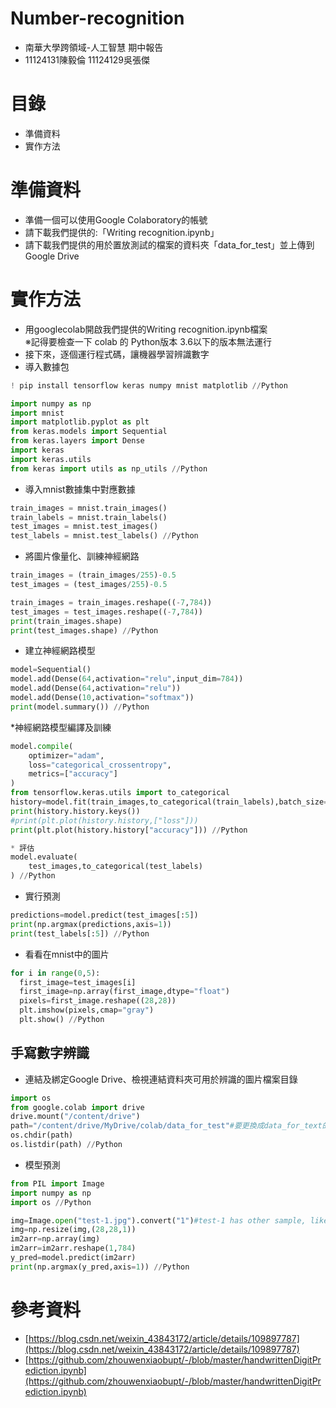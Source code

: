 # Number-recognition
* 南華大學跨領域-人工智慧 期中報告<br>
* 11124131陳毅倫  11124129吳張傑<br>
# 目錄
* 準備資料<br>
* 實作方法<br>
# 準備資料
* 準備一個可以使用Google Colaboratory的帳號
* 請下載我們提供的:「Writing recognition.ipynb」
* 請下載我們提供的用於置放測試的檔案的資料夾「data_for_test」並上傳到Google Drive
# 實作方法
* 用googlecolab開啟我們提供的Writing recognition.ipynb檔案<br>
※記得要檢查一下 colab 的 Python版本 3.6以下的版本無法運行<br>
* 接下來，逐個運行程式碼，讓機器學習辨識數字<br>
* 導入數據包
```Python
! pip install tensorflow keras numpy mnist matplotlib //Python
```
```Python
import numpy as np
import mnist
import matplotlib.pyplot as plt
from keras.models import Sequential
from keras.layers import Dense
import keras
import keras.utils
from keras import utils as np_utils //Python
```
* 導入mnist數據集中對應數據
```Python
train_images = mnist.train_images()
train_labels = mnist.train_labels()
test_images = mnist.test_images()
test_labels = mnist.test_labels() //Python
```
* 將圖片像量化、訓練神經網路
```Python
train_images = (train_images/255)-0.5
test_images = (test_images/255)-0.5

train_images = train_images.reshape((-7,784))
test_images = test_images.reshape((-7,784))
print(train_images.shape)
print(test_images.shape) //Python
```
* 建立神經網路模型
```Python
model=Sequential()
model.add(Dense(64,activation="relu",input_dim=784))
model.add(Dense(64,activation="relu"))
model.add(Dense(10,activation="softmax"))
print(model.summary()) //Python
```
*神經網路模型編譯及訓練
```Python
model.compile(
    optimizer="adam",
    loss="categorical_crossentropy",
    metrics=["accuracy"]
)
from tensorflow.keras.utils import to_categorical
history=model.fit(train_images,to_categorical(train_labels),batch_size=32,epochs=5)
print(history.history.keys())
#print(plt.plot(history.history,["loss"]))
print(plt.plot(history.history["accuracy"])) //Python
```
```Python
* 評估
model.evaluate(
    test_images,to_categorical(test_labels)
) //Python
```
* 實行預測
```Python
predictions=model.predict(test_images[:5])
print(np.argmax(predictions,axis=1))
print(test_labels[:5]) //Python
```
* 看看在mnist中的圖片
```Python
for i in range(0,5):
  first_image=test_images[i]
  first_image=np.array(first_image,dtype="float")
  pixels=first_image.reshape((28,28))
  plt.imshow(pixels,cmap="gray")
  plt.show() //Python
```

手寫數字辨識
----------
* 連結及綁定Google Drive、檢視連結資料夾可用於辨識的圖片檔案目錄
```Python
import os
from google.colab import drive
drive.mount("/content/drive")
path="/content/drive/MyDrive/colab/data_for_test"#要更換成data_for_text的位置
os.chdir(path)
os.listdir(path) //Python
```
* 模型預測
```Python
from PIL import Image
import numpy as np
import os //Python
```
```Python
img=Image.open("test-1.jpg").convert("1")#test-1 has other sample, like test-2... to test-5
img=np.resize(img,(28,28,1))
im2arr=np.array(img)
im2arr=im2arr.reshape(1,784)
y_pred=model.predict(im2arr)
print(np.argmax(y_pred,axis=1)) //Python
```

# 參考資料
*  [https://blog.csdn.net/weixin_43843172/article/details/109897787](https://blog.csdn.net/weixin_43843172/article/details/109897787)
*  [https://github.com/zhouwenxiaobupt/-/blob/master/handwrittenDigitPrediction.ipynb](https://github.com/zhouwenxiaobupt/-/blob/master/handwrittenDigitPrediction.ipynb)
